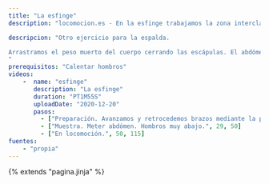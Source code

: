 ```yaml
---
title: "La esfinge"
description: "locomocion.es - En la esfinge trabajamos la zona interclavicular con nuestro peso muerto."

descripcion: "Otro ejercicio para la espalda.

Arrastramos el peso muerto del cuerpo cerrando las escápulas. El abdómen debe estar muy adentro, la cabeza sigue la linea de la columna. Hombros bien abajo.
"
prerequisitos: "Calentar hombros"
videos: 
    -  name: "esfinge"
       description: "La esfinge"
       duration: "PT1M55S"
       uploadDate: "2020-12-20"
       pasos:
         - ["Preparación. Avanzamos y retrocedemos brazos mediante la protracción y retracción de los hombros.", 1, 29]
         - ["Muestra. Meter abdómen. Hombros muy abajo.", 29, 50]
         - ["En locomoción.", 50, 115]
fuentes:
    - "propia"
---
```

{% extends "pagina.jinja" %}